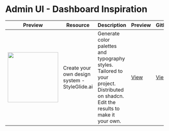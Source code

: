 # Admin UI - Dashboard Inspiration

| Preview | Resource | Description | Preview | Github | 
|---------|----------|-------------|----------|--------|
| <img src="https://www.styleglide.ai/images/og-image.png" width="160"> | Create your own design system - StyleGlide.ai | Generate color palettes and typography styles. Tailored to your project. Distributed on shadcn. Edit the results to make it your own. |  [View](https://www.styleglide.ai/themes) | [View](https://github.com/shane-downes/styleglide) |
